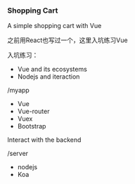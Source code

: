 ### Shopping Cart

A simple shopping cart with Vue

之前用React也写过一个，这里入坑练习Vue

入坑练习：
- Vue and its ecosystems
- Nodejs and iteraction


/myapp

- Vue
- Vue-router
- Vuex
- Bootstrap



Interact with the backend 

/server

- nodejs
- Koa

